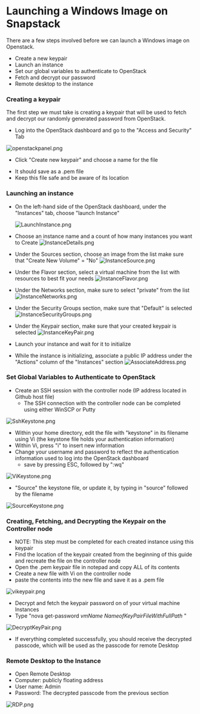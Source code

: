 # Launching a Windows Image on Snapstack
There are a few steps involved before we can launch a Windows image on Openstack.  
- Create a new keypair  
- Launch an instance
- Set our global variables to authenticate to OpenStack  
- Fetch and decrypt our password   
- Remote desktop to the instance

### Creating a keypair  
The first step we must take is creating a keypair that will be used to fetch and decrypt our randomly generated password from OpenStack.
- Log into the OpenStack dashboard and go to the "Access and Security" Tab

![openstackpanel.png](C:\Users\Douglas\Desktop\Files\OpenStack\openstackpanel.png)
- Click "Create new keypair" and choose a name for the  file
 * It should save as a .pem file
 * Keep this file safe and be aware of its location

### Launching an instance
- On the left-hand side of the OpenStack dashboard, under the "Instances" tab, choose "launch Instance"

  ![LaunchInstance.png](C:\Users\Douglas\Desktop\Files\OpenStack\LaunchInstance.png)
- Choose an instance name and a count of how many instances you want to Create
![InstanceDetails.png](C:\Users\Douglas\Desktop\Files\OpenStack\InstanceDetails.png)

- Under the Sources section, choose an image from the list make sure that "Create New Volume" = "No"
![InstanceSource.png](C:\Users\Douglas\Desktop\Files\OpenStack\InstanceSource.png)

- Under the Flavor section, select a virtual machine from the list with resources to best fit your needs
![InstanceFlavor.png](C:\Users\Douglas\Desktop\Files\OpenStack\InstanceFlavor.png)

- Under the Networks section, make sure to select "private" from the list
![InstanceNetworks.png](C:\Users\Douglas\Desktop\Files\OpenStack\InstanceNetworks.png)

- Under the Security Groups section, make sure that "Default" is selected
![InstanceSecurityGroups.png](C:\Users\Douglas\Desktop\Files\OpenStack\InstanceSecurityGroups.png)

- Under the Keypair section, make sure that your created keypair is selected
![InstanceKeyPair.png](C:\Users\Douglas\Desktop\Files\OpenStack\InstanceKeyPair.png)
- Launch your instance and wait for it to initialize
- While the instance is initializing, associate a public IP address under the "Actions" column of the "Instances" section
![AssociateAddress.png](C:\Users\Douglas\Desktop\Files\OpenStack\AssociateAddress.png)


### Set Global Variables to Authenticate to OpenStack
- Create an SSH session with the controller node (IP address located in Github host file)
  - The SSH connection with the controller node can be completed using either WinSCP or Putty

![SshKeystone.png](C:\Users\Douglas\Desktop\Files\OpenStack\SshKeystone.png)

 - Within your home directory, edit the file with "keystone" in its filename using Vi (the keystone file holds your authentication information)
  - Within Vi, press "i" to insert new information
- Change your username and password to reflect the authentication information used to log into the OpenStack dashboard
  -  save by pressing ESC, followed by ":wq"

![ViKeystone.png](C:\Users\Douglas\Desktop\Files\OpenStack\ViKeystone.png)

- "Source" the keystone file, or update it, by typing in "source" followed by the filename

![SourceKeystone.png](C:\Users\Douglas\Desktop\Files\OpenStack\SourceKeystone.png)

### Creating, Fetching, and Decrypting the Keypair on the Controller node
- NOTE: This step must be completed for each created instance using this keypair
- Find the location of the keypair created from the beginning of this guide and recreate the file on the controller node
 - Open the .pem keypair file in notepad and copy ALL of its contents
 - Create a new file with Vi on the controller node
 - paste the contents into the new file and save it as a .pem file

 ![vikeypair.png](C:\Users\Douglas\Desktop\Files\OpenStack\vikeypair.png)
- Decrypt and fetch the keypair password on of your virtual machine Instances
 - Type "nova get-password *vmName* *NameofKeyPairFileWithFullPath* "

 ![DecryptKeyPair.png](C:\Users\Douglas\Desktop\Files\OpenStack\DecryptKeyPair.png)

- If everything completed successfully, you should receive the decrypted passcode, which will be used as the passcode for remote Desktop

### Remote Desktop to the Instance

- Open Remote Desktop
 - Computer: publicly floating address
 - User name: Admin
 - Password: The decrypted passcode from the previous section

![RDP.png](C:\Users\Douglas\Desktop\Files\OpenStack\RDP.png)
